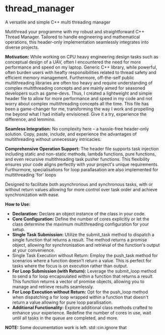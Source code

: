 # thread_manager
A versatile and simple C++ multi threading manager

Mutithread your programme with my robust and straightforward C++ Thread Manager. Tailored to handle engineering and mathematical operations, this header-only implementation seamlessly integrates into diverse projects.

**Motivation:** While working on CPU heavy engineering design tasks such as conceptual design of a UAV, often I encountered the need for more performance and speed on my laptop. Generic C++ <threads> library, while powerful, often burden users with heafty responsibilities related to thread safety and efficient memory management. Furthermore, off-the-self public multithreading libraries are often too heavy and require understanding of complex multithreading concepts and are mainly aimed for seasoned developers such as game-devs. Thus, I created a lightweight and simple header file to allow for more performance and speed in my code and not worry about complex multithreading concepts all the time. This file has been a game-changer for me, transforming the way I work and propelling me beyond what I had initially envisioned. Give it a try, experience the difference, and lemmino.

**Seamless Integration:**
No complexity here – a hassle-free header-only solution. Copy, paste, include, and experience the advantages of multithreading without unnecessary intricacies.

**Comprehensive Operation Support:**
The header file supports task injection including static and non-static methods, lambda functions, pure functions, and even recursive multithreading task pusher functions. This flexibility ensures your code aligns perfectly with your project's unique requirements. Furthurmore, specialisations for loop parallasation are also implemented for multithreading 'for' loops

Designed to facilitate both asynchronous and synchronous tasks, with or without return values allowing for more control over task order and achieve synchronization with ease.

**How to Use:**
- **Declaration:** Declare an object instance of the class in your code.
- **Core Configuration:** Define the number of cores explicitly or let the class determine the maximum multithreading configuration for your setup.
- **Single Task Submission:** Utilize the submit_task method to dispatch a single function that returns a result. The method returns a promise object, allowing for synchronisation and retrieval of the function's output at your convenience.
- Single Task Execution without Return: Employ the push_task method for scenarios where a function doesn't return a value. This is perfect for tasks where the focus is on execution rather than output.
- **For Loop Submission (with Return):** Leverage the submit_loop method to send a for loop encapsulated within a function that returns a result. This function returns a vector of promise objects, allowing you to manage and retrieve results seamlessly.
- **For Loop Execution without Return:** Opt for the push_loop method when dispatching a for loop wrapped within a function that doesn't return a value allowing for pure loop parallisation.
- **Additional Functionality:** Explore additional class methods crafted to enhance your experience. Redefine the number of cores in use, wait until all tasks in the queue are completed, and more.

**NOTE:** Some documentation work is left. std::cin.ignore that
